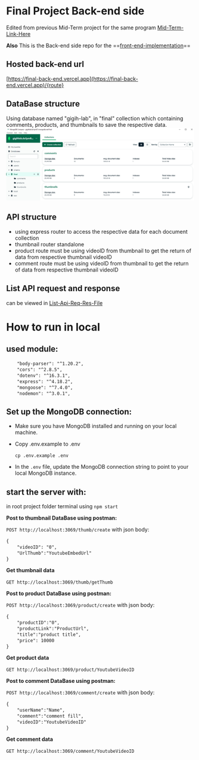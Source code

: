 # Final Project Back-end side

Edited from previous Mid-Term project for the same program [Mid-Term-Link-Here](https://github.com/alanluthfi/Mid-Term-gigih-3.0)

**Also** This is the Back-end side repo for the ==[front-end-implementation](https://github.com/alanluthfi/Final-FrontEnd)==

## Hosted back-end url

[https://final-back-end.vercel.app](https://final-back-end.vercel.app)/{route}

## DataBase structure

Using database named "gigih-lab", in "final" collection which containing comments, products, and thumbnails to save the respective data.
![](DatabaseStructure1.png)

## API structure

- using express router to access the respective data for each document collection
- thumbnail router standalone
- product route must be using videoID from thumbnail to get the return of data from respective thumbnail videoID
- comment route must be using videoID from thumbnail to get the return of data from respective thumbnail videoID

## List API request and response

can be viewed in [List-Api-Req-Res-File](ListAPIRequestandResponse.md)

# How to run in local

## used module:

```
    "body-parser": "^1.20.2",
    "cors": "^2.8.5",
    "dotenv": "^16.3.1",
    "express": "^4.18.2",
    "mongoose": "^7.4.0",
    "nodemon": "^3.0.1",
```

## Set up the MongoDB connection:

- Make sure you have MongoDB installed and running on your local machine.
- Copy .env.example to .env

  ```
  cp .env.example .env
  ```

- In the `.env` file, update the MongoDB connection string to point to your local MongoDB instance.

## start the server with:

in root project folder terminal using `npm start`

**Post to thumbnail DataBase using postman:**

`POST http://localhost:3069/thumb/create`
with json body:

```
{
    "videoID": "0",
    "UrlThumb":"YoutubeEmbedUrl"
}
```

**Get thumbnail data**

`GET http://localhost:3069/thumb/getThumb`

**Post to product DataBase using postman:**

`POST http://localhost:3069/product/create`
with json body:

```
{
    "productID":"0",
    "productLink":"ProductUrl",
    "title":"product title",
    "price": 10000
}
```

**Get product data**

`GET http://localhost:3069/product/YoutubeVideoID`

**Post to comment DataBase using postman:**

`POST http://localhost:3069/comment/create`
with json body:

```
{
    "userName":"Name",
    "comment":"comment fill",
    "videoID":"YoutubeVideoID"
}
```

**Get comment data**

`GET http://localhost:3069/comment/YoutubeVideoID`
